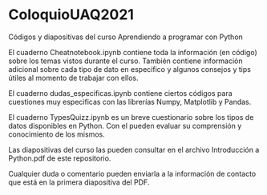 # ColoquioUAQ2021
Códigos y diapositivas del curso Aprendiendo a programar con Python


El cuaderno Cheatnotebook.ipynb contiene toda la información (en código) sobre los temas vistos durante el curso. También contiene información adicional sobre cada tipo de dato en específico y algunos consejos y tips útiles al momento de trabajar con ellos.

El cuaderno dudas_especificas.ipynb contiene ciertos códigos para cuestiones muy especificas con las librerías Numpy, Matplotlib y Pandas.

El cuaderno TypesQuizz.ipynb es un breve cuestionario sobre los tipos de datos disponibles en Python. Con el pueden evaluar su comprensión y conocimiento de los mismos.

Las diapositivas del curso las pueden consultar en el archivo Introducción a Python.pdf de este repositorio.

Cualquier duda o comentario pueden enviarla a la información de contacto que está en la primera diapositiva del PDF.
